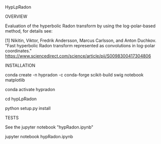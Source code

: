 HypLpRadon


OVERVIEW

Evaluation of the hyperbolic Radon transform by using the log-polar-based method, for details see:

[1] Nikitin, Viktor, Fredrik Andersson, Marcus Carlsson, and Anton Duchkov. "Fast hyperbolic Radon transform represented as
convolutions in log-polar coordinates." 
https://www.sciencedirect.com/science/article/pii/S0098300417304806


INSTALLATION

conda create -n hypradon -c conda-forge scikit-build swig notebook matplotlib

conda activate hypradon

cd hypLpRadon

python setup.py install


TESTS

See the jupyter notebook "hypRadon.ipynb"

jupyter notebook hypRadon.ipynb
